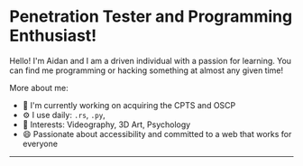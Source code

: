# Penetration Tester and Programming Enthusiast!
Hello! I'm Aidan and I am a driven individual with a passion for learning. You can find me programming or hacking something at almost any given time! 

More about me:
- 🏢 I'm currently working on acquiring the CPTS and OSCP
- ⚙️ I use daily: `.rs`, `.py`, 
- 💜 Interests: Videography, 3D Art, Psychology
- 😄 Passionate about accessibility and committed to a web that works for everyone

---
